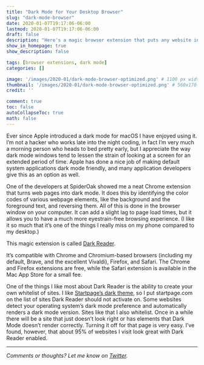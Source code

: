 ```yaml
---
title: "Dark Mode for Your Desktop Browser"
slug: "dark-mode-browser"
date: 2020-01-07T19:17:06-06:00
lastmod: 2020-01-07T19:17:06-06:00
draft: false
description: "Here's a magic browser extension that puts any website in dark mode. Try it--your eyes will thank you."
show_in_homepage: true
show_description: false

tags: [browser extensions, dark mode]
categories: []

image: '/images/2020-01/dark-mode-browser-optimized.png' # 1100 px width
thumbnail: '/images/2020-01/dark-mode-browser-optimized.png' # 560x170 px for preview image
credit: ''

comment: true
toc: false
autoCollapseToc: true
math: false
---
```

Ever since Apple introduced a dark mode for macOS I have enjoyed using it. I’m not a hacker who works late into the night coding, in fact I’m very much a morning person who heads to bed pretty early, but I appreciate the way dark mode windows tend to lessen the strain of looking at a screen for an extended period of time. Apple has done a nice job of making default system applications dark mode friendly, and many application developers give this as an option as well. 
<!--more-->

One of the developers at SpiderOak showed me a neat Chrome extension that turns web pages into dark mode. It does this by identifying the color codes of various webpage elements, like the background and the foreground text, and reversing them. All of this is done in the browser window on your computer. It can add a slight lag to page load times, but it allows you to have a much more eyestrain-free browsing experience. (I like it so much that it’s one of the things I really miss on my phone compared to my desktop.) 

This magic extension is called [Dark Reader](https://darkreader.org/). 

It’s compatible with Chrome and Chromium-based browsers (including my default, Brave, and the excellent Vivaldi), Firefox, and Safari. The Chrome and Firefox extensions are free, while the Safari extension is available in the Mac App Store for a small fee. 

One of the things I like most about Dark Reader is the ability to create your own whitelist of sites. I like [Startpage’s dark theme](https://www.startpage.com/?r=6434), so I put startpage.com on the list of sites Dark Reader should not activate on. Some websites detect your operating system’s dark mode preference and automatically renders a dark mode version. Sites like that I also whitelist. Once in a while there will be a site that just doesn’t look right or has elements that Dark Mode doesn’t render correctly. Turning it off for that page is very easy. I’ve found, however, that about 95% of websites I visit look great with Dark Reader enabled. 

---

*Comments or thoughts? Let me know on [Twitter](https://twitter.com/adamtervort/).*
